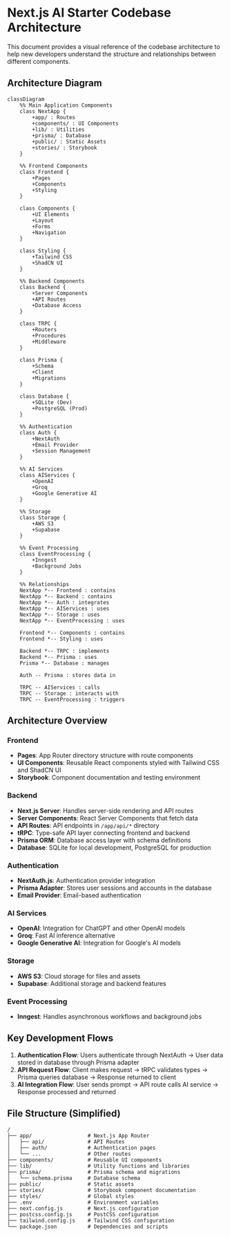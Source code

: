 # Next.js AI Starter Codebase Architecture

This document provides a visual reference of the codebase architecture to help new developers understand the structure and relationships between different components.

## Architecture Diagram

```mermaid
classDiagram
    %% Main Application Components
    class NextApp {
        +app/ : Routes
        +components/ : UI Components
        +lib/ : Utilities
        +prisma/ : Database
        +public/ : Static Assets
        +stories/ : Storybook
    }
    
    %% Frontend Components
    class Frontend {
        +Pages
        +Components
        +Styling
    }
    
    class Components {
        +UI Elements
        +Layout
        +Forms
        +Navigation
    }
    
    class Styling {
        +Tailwind CSS
        +ShadCN UI
    }
    
    %% Backend Components
    class Backend {
        +Server Components
        +API Routes
        +Database Access
    }
    
    class TRPC {
        +Routers
        +Procedures
        +Middleware
    }
    
    class Prisma {
        +Schema
        +Client
        +Migrations
    }
    
    class Database {
        +SQLite (Dev)
        +PostgreSQL (Prod)
    }
    
    %% Authentication
    class Auth {
        +NextAuth
        +Email Provider
        +Session Management
    }
    
    %% AI Services
    class AIServices {
        +OpenAI
        +Groq
        +Google Generative AI
    }
    
    %% Storage
    class Storage {
        +AWS S3
        +Supabase
    }
    
    %% Event Processing
    class EventProcessing {
        +Inngest
        +Background Jobs
    }
    
    %% Relationships
    NextApp *-- Frontend : contains
    NextApp *-- Backend : contains
    NextApp *-- Auth : integrates
    NextApp *-- AIServices : uses
    NextApp *-- Storage : uses
    NextApp *-- EventProcessing : uses
    
    Frontend *-- Components : contains
    Frontend *-- Styling : uses
    
    Backend *-- TRPC : implements
    Backend *-- Prisma : uses
    Prisma *-- Database : manages
    
    Auth -- Prisma : stores data in
    
    TRPC -- AIServices : calls
    TRPC -- Storage : interacts with
    TRPC -- EventProcessing : triggers
```

## Architecture Overview

### Frontend

- **Pages**: App Router directory structure with route components
- **UI Components**: Reusable React components styled with Tailwind CSS and ShadCN UI
- **Storybook**: Component documentation and testing environment

### Backend

- **Next.js Server**: Handles server-side rendering and API routes
- **Server Components**: React Server Components that fetch data
- **API Routes**: API endpoints in `/app/api/*` directory
- **tRPC**: Type-safe API layer connecting frontend and backend
- **Prisma ORM**: Database access layer with schema definitions
- **Database**: SQLite for local development, PostgreSQL for production

### Authentication

- **NextAuth.js**: Authentication provider integration
- **Prisma Adapter**: Stores user sessions and accounts in the database
- **Email Provider**: Email-based authentication

### AI Services

- **OpenAI**: Integration for ChatGPT and other OpenAI models
- **Groq**: Fast AI inference alternative
- **Google Generative AI**: Integration for Google's AI models

### Storage

- **AWS S3**: Cloud storage for files and assets
- **Supabase**: Additional storage and backend features

### Event Processing

- **Inngest**: Handles asynchronous workflows and background jobs

## Key Development Flows

1. **Authentication Flow**: Users authenticate through NextAuth → User data stored in database through Prisma adapter
2. **API Request Flow**: Client makes request → tRPC validates types → Prisma queries database → Response returned to client
3. **AI Integration Flow**: User sends prompt → API route calls AI service → Response processed and returned

## File Structure (Simplified)

```
/
├── app/                  # Next.js App Router
│   ├── api/              # API Routes
│   ├── auth/             # Authentication pages
│   └── ...               # Other routes
├── components/           # Reusable UI components
├── lib/                  # Utility functions and libraries
├── prisma/               # Prisma schema and migrations
│   └── schema.prisma     # Database schema
├── public/               # Static assets
├── stories/              # Storybook component documentation
├── styles/               # Global styles
├── .env                  # Environment variables
├── next.config.js        # Next.js configuration
├── postcss.config.js     # PostCSS configuration
├── tailwind.config.js    # Tailwind CSS configuration
└── package.json          # Dependencies and scripts
```
